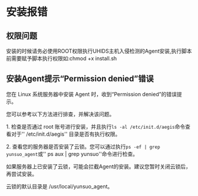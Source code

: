 

# 安装报错

## 权限问题
安装的时候请务必使用ROOT权限执行UHIDS主机入侵检测的Agent安装,执行脚本前需要赋予脚本执行权限如:chmod +x install.sh

## 安装Agent提示“Permission denied”错误

您在 Linux 系统服务器中安装 Agent 时，收到“Permission denied”的错误提示。

您可以参考以下方法进行排查，并解决该问题。

1\. 检查是否通过 root 账号进行安装，并且执行`ls -al /etc/init.d/aegis`命令查看对于''
/etc/init.d/aegis'' 目录是否有执行权限。

2\. 查看您的服务器是否安装了云锁。您可以通过执行`ps -ef | grep yunsuo_agent`或'' ps aux | grep
yunsuo''命令进行检查。

如果服务器上已安装了云锁，可能会拦截Agent的安装。建议您暂时关闭云锁后，再尝试安装。

云锁的默认目录是 /usr/local/yunsuo\_agent。
